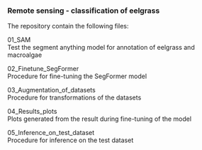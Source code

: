 ### **Remote sensing - classification of eelgrass**  

  

The repository contain the following files:

01_SAM  
Test the segment anything model for annotation of eelgrass and macroalgae

02_Finetune_SegFormer  
Procedure for fine-tuning the SegFormer model 

03_Augmentation_of_datasets  
Procedure for transformations of the datasets

04_Results_plots  
Plots generated from the result during fine-tuning of the model

05_Inference_on_test_dataset  
Procedure for inference on the test dataset
